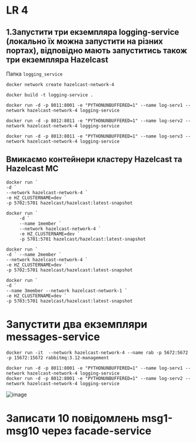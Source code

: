 # LR 4

## 1.Запустити три екземпляра logging-service (локально їх можна запустити на різних портах), відповідно мають запуститись також три екземпляра Hazelcast

Папка ```logging_service```

```
docker network create hazelcast-network-4

docker build -t logging-service .

docker run -d -p 8011:8001 -e "PYTHONUNBUFFERED=1" --name log-serv1 --network hazelcast-network-4 logging-service 

docker run -d -p 8012:8011 -e "PYTHONUNBUFFERED=1" --name log-serv2 --network hazelcast-network-4 logging-service

docker run -d -p 8013:8011 -e "PYTHONUNBUFFERED=1" --name log-serv3 --network hazelcast-network-4 logging-service
```

## Вмикаємо контейнери кластеру Hazelcast та Hazelcast MC
```
docker run `
-d `
--network hazelcast-network-4 `
-e HZ_CLUSTERNAME=dev `
-p 5702:5701 hazelcast/hazelcast:latest-snapshot

docker run `
     -d `
     --name 1member `
     --network hazelcast-network-4 `
     -e HZ_CLUSTERNAME=dev `
     -p 5701:5701 hazelcast/hazelcast:latest-snapshot

docker run `
-d ` --name 2member `
--network hazelcast-network-4 `
-e HZ_CLUSTERNAME=dev `
-p 5702:5701 hazelcast/hazelcast:latest-snapshot

docker run `
-d `
--name 3member --network hazelcast-network-1 `
-e HZ_CLUSTERNAME=dev `
-p 5703:5701 hazelcast/hazelcast:latest-snapshot
```
# Запустити два екземпляри messages-service
```
docker run -it  --network hazelcast-network-4 --name rab -p 5672:5672 -p 15672:15672 rabbitmq:3.12-management

docker run -d -p 8011:8001 -e "PYTHONUNBUFFERED=1" --name log-serv1 --network hazelcast-network-4 logging-service
docker run -d -p 8012:8001 -e "PYTHONUNBUFFERED=1" --name log-serv2 --network hazelcast-network-4 logging-service
```

![image](https://github.com/rushpeal/DSlab/assets/47487412/83fe0421-b436-42f7-9c56-2d14ea35f170)

#  Записати 10 повідомлень msg1-msg10 через facade-service











